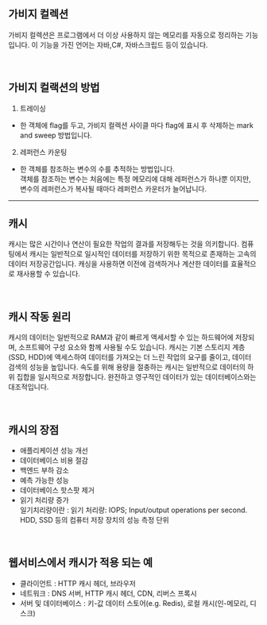 ## 가비지 컬렉션

가비지 컬렉션은 프로그램에서 더 이상 사용하지 않는 메모리를 자동으로 정리하는 기능입니다. 이 기능을 가진 언어는 자바,C#, 자바스크립드 등이 있습니다.

<br />

## 가비지 컬랙션의 방법

1. 트레이싱 
- 한 객체에 flag를 두고, 가비지 컬렉션 사이클 마다 flag에 표시 후 삭제하는 mark and sweep 방법입니다.  

2. 레퍼런스 카운팅
- 한 객체를 참조하는 변수의 수를 추적하는 방법입니다.  
객체를 참조하는 변수는 처음에는 특정 메모리에 대해 레퍼런스가 하나뿐 이지만, 변수의 레퍼런스가 복사될 때마다 레퍼런스 카운터가 늘어납니다. 

---

## 캐시

캐시는 많은 시간이나 연산이 필요한 작업의 결과를 저장해두는 것을 의키합니다. 컴퓨팅에서 캐시는 일반적으로 일시적인 데이터를 저장하기 위한 목적으로 존재하는 고속의 데이터 저장공간입니다. 캐싱을 사용하면 이전에 검색하거나 계산한 데이터를 효율적으로 재사용할 수 있습니다.

<br />

## 캐시 작동 원리

캐시의 데이터는 일반적으로 RAM과 같이 빠르게 액세서할 수 있는 하드웨어에 저장되며, 소프트웨어 구성 요소와 함께 사용될 수도 있습니다. 캐시는 기본 스토리지 계층(SSD, HDD)에 액세스하여 데이터를 가져오는 더 느린 작업의 요구를 줄이고, 데이터 검색의 성능을 높입니다. 속도를 위해 용량을 절충하는 캐시는 일반적으로 데이터의 하위 집합을 일시적으로 저장합니다. 완전하고 영구적인 데이터가 있는 데이터베이스와는 대조적입니다.

<br />

## 캐시의 장점

- 애플리케이션 성능 개선  
- 데이터베이스 비용 절감  
- 백엔드 부하 감소  
- 예측 가능한 성능  
- 데이터베이스 핫스팟 제거  
- 읽기 처리량 증가  
일기치리량이란 : 읽기 처리량: IOPS; Input/output operations per second. HDD, SSD 등의 컴퓨터 저장 장치의 성능 측정 단위

<br />

## 웹서비스에서 캐시가 적용 되는 예

- 클라이언트 : HTTP 캐시 헤더, 브라우저  
- 네트워크 : DNS 서버, HTTP 캐시 헤더, CDN, 리버스 프록시  
- 서버 및 데이터베이스 : 키-값 데이터 스토어(e.g. Redis), 로컬 캐시(인-메모리, 디스크)  